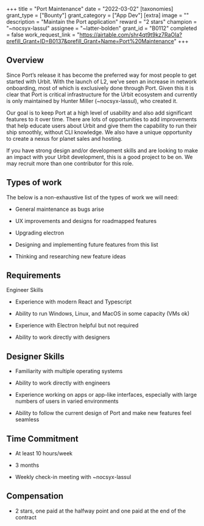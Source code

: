 +++
title = "Port Maintenance"
date = "2022-03-02"
[taxonomies]
grant_type = ["Bounty"]
grant_category = ["App Dev"]
[extra]
image = ""
description = "Maintain the Port application"
reward = "2 stars"
champion = "~nocsyx-lassul"
assignee = "~latter-bolden"
grant_id = "B0112"
completed = false
work_request_link = "https://airtable.com/shr4qt9t9kz7RaOIa?prefill_Grant+ID=B0137&prefill_Grant+Name=Port%20Maintenance"
+++

## Overview

Since Port’s release it has become the preferred way for most people to get started with Urbit. With the launch of L2, we’ve seen an increase in network onboarding, most of which is exclusively done through Port. Given this it is clear that Port is critical infrastructure for the Urbit ecosystem and currently is only maintained by Hunter Miller (~nocsyx-lassul), who created it.

Our goal is to keep Port at a high level of usability and also add significant features to it over time. There are lots of opportunities to add improvements that help educate users about Urbit and give them the capability to run their ship smoothly, without CLI knowledge. We also have a unique opportunity to create a nexus for planet sales and hosting.

If you have strong design and/or development skills and are looking to make an impact with your Urbit development, this is a good project to be on. We may recruit more than one contributor for this role.

## Types of work

The below is a non-exhaustive list of the types of work we will need:

- General maintenance as bugs arise

- UX improvements and designs for roadmapped features

- Upgrading electron

- Designing and implementing future features from this list

- Thinking and researching new feature ideas

## Requirements

Engineer Skills

- Experience with modern React and Typescript

- Ability to run Windows, Linux, and MacOS in some capacity (VMs ok)

- Experience with Electron helpful but not required

- Ability to work directly with designers

## Designer Skills

- Familiarity with multiple operating systems

- Ability to work directly with engineers

- Experience working on apps or app-like interfaces, especially with large numbers of users in varied environments

- Ability to follow the current design of Port and make new features feel seamless

## Time Commitment

- At least 10 hours/week

- 3 months

- Weekly check-in meeting with ~nocsyx-lassul

## Compensation

- 2 stars, one paid at the halfway point and one paid at the end of the contract
